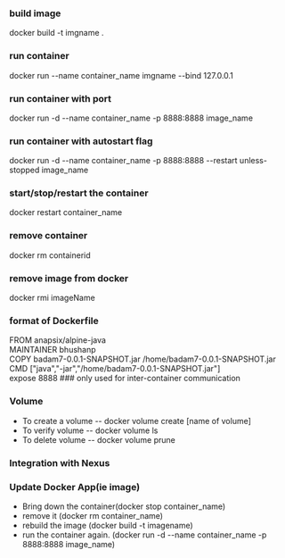 ### build image
docker build -t imgname .

### run container
docker run --name container_name imgname --bind 127.0.0.1

### run container with port
docker run -d --name container_name -p 8888:8888 image_name

### run container with autostart flag
docker run -d --name container_name -p 8888:8888 --restart unless-stopped image_name

### start/stop/restart the container
docker restart container_name

### remove container
docker rm containerid

### remove image from docker
docker rmi imageName

### format of Dockerfile
FROM anapsix/alpine-java  
MAINTAINER bhushanp  
COPY badam7-0.0.1-SNAPSHOT.jar /home/badam7-0.0.1-SNAPSHOT.jar  
CMD ["java","-jar","/home/badam7-0.0.1-SNAPSHOT.jar"]  
expose 8888 ### only used for inter-container communication  

### Volume
- To create a volume
-- docker volume create [name of volume]
- To verify volume
-- docker volume ls
- To delete volume
-- docker volume prune

### Integration with Nexus

### Update Docker App(ie image)
- Bring down the container(docker stop container_name)
- remove it (docker rm container_name)
- rebuild the image (docker build -t imagename)
- run the container again. (docker run -d --name container_name -p 8888:8888 image_name)

